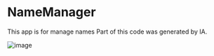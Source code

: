 NameManager
================

This app is for manage names
Part of this code was generated by IA.

![image](https://github.com/williamlims/NameManager/assets/22870929/c26ae854-881b-436b-8924-57de61408150)
